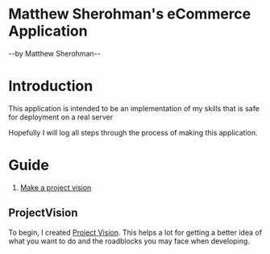 
# Matthew Sherohman's eCommerce Application

--by Matthew Sherohman--

# Introduction

This application is intended to be an implementation of my skills that is safe
for deployment on a real server

Hopefully I will log all steps through the process of making this application.

# Guide

1. [Make a project vision](#ProjectVision)

## ProjectVision

To begin, I created [Project Vision](./docs/ProjectVision.md). This helps a lot 
for getting a better idea of what you want to do and the roadblocks you may face
when developing.

